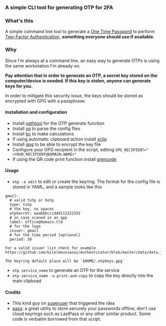 ### A simple CLI tool for generating OTP for 2FA

### What's this

A simple command line tool to generate a [One Time Password](https://en.wikipedia.org/wiki/One-time_password) to perform [Two-Factor Authentication](https://en.wikipedia.org/wiki/Multi-factor_authentication), __something everyone should use if available__.

### Why

Since I'm always at a command line, an easy way to generate OTPs is using the same workstation I'm already on.

**Pay attention that in order to generate an OTP, a secret key stored on the computer/device is needed. If this key is stolen, anyone can generate keys for you.**

In order to mitigate this security issue, the keys should be stored as encrypted with GPG with a passphrase.

#### Installation and configuration
* Install [oathtool](http://www.nongnu.org/oath-toolkit) for the OTP generate function
* Install [yq](https://github.com/mikefarah/yq/releases) to parse the config files
* Install [bc](https://www.gnu.org/software/bc/) to make calculations
* If using automatic clipboard action install [xclip](https://linux.die.net/man/1/xclip)
* Install [gpg](https://gnupg.org) to be able to encrypt the key file
* Configure your GPG recipient in the script, editing `GPG_RECIPIENT="<YOUR_RECIPIENT@DOMAIN.NAME>"`
* If using the QR code print function install [qrencode](https://fukuchi.org/works/qrencode/index.html.en)

#### Usage
 - `otp -a edit` to edit or create the keyring.
    The format for the config file is stored in YAML, and a sample looks like this

```
gmail:
  # valid totp or hotp
  type: totp
  # the key, no spaces
  otpSecret: aaabbbcccddd111222333
  # in case scaned in an app
  label: office@domain.tld
  # for the logo
  issuer: gmail
  # for the time period [optional]
  period: 30
```
    For a valid issuer list check for example https://github.com/bilelmoussaoui/Authenticator/blob/master/data/data.json

    The keyring default place will be `$HOME/.otpkeys.gpg`
 - `otp service_name` to generate an OTP for the service
 - `otp service_name -a print-and-copy` to copy the key directly into the main clipboad

#### Credits

 - This kind guy on [superuser](https://superuser.com/questions/462478/is-there-a-google-authenticator-desktop-client/853318#853318) that triggered the idea
 - [pass](https://linux.die.net/man/1/pass): a great utility to store securely your passwords offline, don't use cloud keyrings such as LastPass or any other similar product. Some code is verbatim borrowed from that script.
